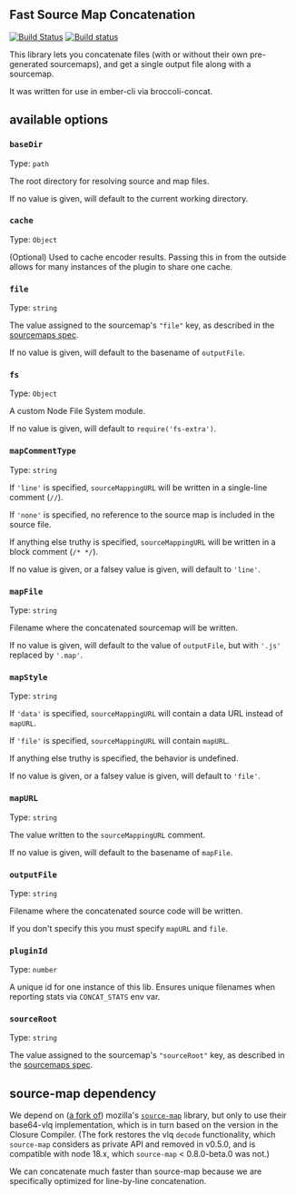 Fast Source Map Concatenation
-----------------------------

[![Build Status](https://travis-ci.org/ef4/fast-sourcemap-concat.svg?branch=master)](https://travis-ci.org/ef4/fast-sourcemap-concat)
[![Build status](https://ci.appveyor.com/api/projects/status/0iy8on5vieoh3mp2/branch/master?svg=true)](https://ci.appveyor.com/project/embercli/fast-sourcemap-concat/branch/master)

This library lets you concatenate files (with or without their own
pre-generated sourcemaps), and get a single output file along with a
sourcemap.

It was written for use in ember-cli via broccoli-concat.

available options
-------

### `baseDir`

Type: `path`

The root directory for resolving source and map files.

If no value is given, will default to the current working directory.

### `cache`

Type: `Object`

(Optional) Used to cache encoder results. Passing this in from the outside allows for many instances of the plugin to share one cache.

### `file`

Type: `string`

The value assigned to the sourcemap's `"file"` key, as described in the [sourcemaps spec](http://sourcemaps.info/spec.html).

If no value is given, will default to the basename of `outputFile`.

### `fs`

Type: `Object`

A custom Node File System module.

If no value is given, will default to `require('fs-extra')`.

### `mapCommentType`

Type: `string`

If `'line'` is specified, `sourceMappingURL` will be written in a single-line comment (`//`).

If `'none'` is specified, no reference to the source map is included in the source file.

If anything else truthy is specified, `sourceMappingURL` will be written in a block comment (`/* */`).

If no value is given, or a falsey value is given, will default to `'line'`.

### `mapFile`

Type: `string`

Filename where the concatenated sourcemap will be written.

If no value is given, will default to the value of `outputFile`, but with `'.js'` replaced by `'.map'`.

### `mapStyle`

Type: `string`

If `'data'` is specified, `sourceMappingURL` will contain a data URL instead of `mapURL`.

If `'file'` is specified, `sourceMappingURL` will contain `mapURL`.

If anything else truthy is specified, the behavior is undefined.

If no value is given, or a falsey value is given, will default to `'file'`.

### `mapURL`

Type: `string`

The value written to the `sourceMappingURL` comment.

If no value is given, will default to the basename of `mapFile`.

### `outputFile`

Type: `string`

Filename where the concatenated source code will be written.

If you don't specify this you must specify `mapURL` and `file`.

### `pluginId`

Type: `number`

A unique id for one instance of this lib. Ensures unique filenames when reporting stats via `CONCAT_STATS` env var.

### `sourceRoot`

Type: `string`

The value assigned to the sourcemap's `"sourceRoot"` key, as described in the [sourcemaps spec](http://sourcemaps.info/spec.html).

source-map dependency
---------------------

We depend on ([a fork of](https://github.com/jacobq/source-map))
mozilla's [`source-map`](https://github.com/mozilla/source-map) library,
but only to use their base64-vlq implementation,
which is in turn based on the version in the Closure Compiler.
(The fork restores the vlq `decode` functionality, which `source-map`
considers as private API and removed in v0.5.0, and is compatible
with node 18.x, which `source-map` < 0.8.0-beta.0 was not.)

We can concatenate much faster than source-map because we are
specifically optimized for line-by-line concatenation.
